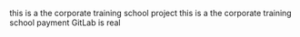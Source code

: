 this is a the corporate training school project
this is a the corporate training school payment
GitLab is real
